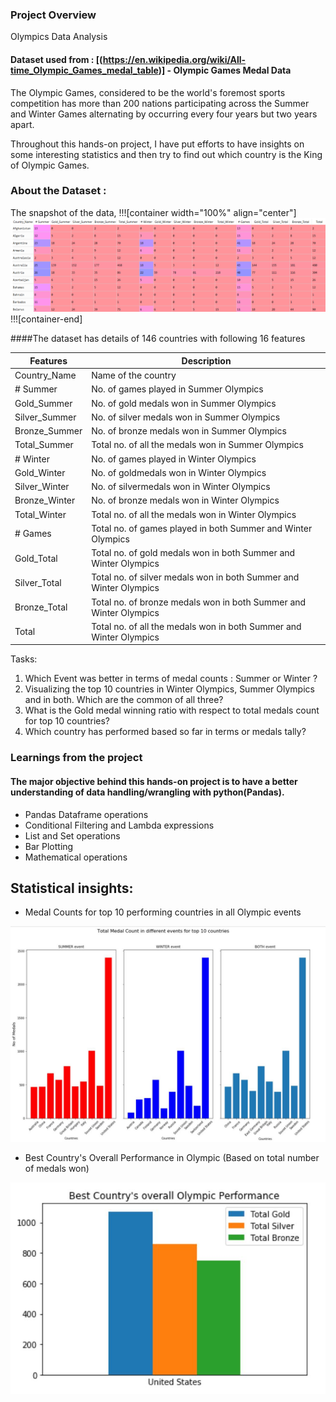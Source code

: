 ### Project Overview

Olympics Data Analysis

#### Dataset used from :  [(https://en.wikipedia.org/wiki/All-time_Olympic_Games_medal_table)] - Olympic Games Medal Data

The Olympic Games, considered to be the world's foremost sports competition has more than 200 nations participating across the Summer and Winter Games alternating by occurring every four years but two years apart.

Throughout this hands-on project,  I have put efforts to have insights on some interesting statistics and then try to find out which country is the King of Olympic Games.

### About the Dataset :

The snapshot of the data,
!!![container width="100%" align="center"]
![Olympic Game Data](https://github.com/harshshah3/python-data-science-hands-on/blob/master/Screenshot%20(16).png)
!!![container-end]

####The dataset has details of 146 countries with following 16 features

| Features | Description |
| --- | --- |
| Country_Name | Name of the country |
| # Summer | No. of games played in Summer Olympics |
| Gold_Summer | No. of gold medals won in Summer Olympics |
| Silver_Summer | No. of silver medals won in Summer Olympics|
| Bronze_Summer | No. of bronze medals won in Summer Olympics |
| Total_Summer | Total no. of all the medals won in Summer Olympics |
| # Winter | No. of games played in Winter Olympics |
| Gold_Winter | No. of goldmedals won in Winter Olympics |
| Silver_Winter | No. of silvermedals won in Winter Olympics |
| Bronze_Winter | No. of bronze medals won in Winter Olympics |
| Total_Winter | Total no. of all the medals won in Winter Olympics |
| # Games | Total no. of games played in both Summer and Winter Olympics |
| Gold_Total | Total no. of gold medals won in both Summer and Winter Olympics |
| Silver_Total	| Total no. of silver medals won in both Summer and Winter Olympics |
| Bronze_Total | Total no. of bronze medals won in both Summer and Winter Olympics |
| Total | Total no. of all the medals won in both Summer and Winter Olympics |

Tasks:

1. Which Event was better in terms of medal counts : Summer or Winter ?
2. Visualizing the top 10 countries in Winter Olympics, Summer Olympics and in both. Which are the common of all three?
3. What is the Gold medal winning ratio with respect to total medals count for top 10 countries?
4. Which country has performed based so far in terms or medals tally?  



### Learnings from the project

#### The major objective behind this hands-on project is to have a better understanding of data handling/wrangling with python(Pandas).

 - Pandas Dataframe operations
 - Conditional Filtering and Lambda expressions
 - List and Set operations
 - Bar Plotting
 - Mathematical operations


## Statistical insights:

- Medal Counts for top 10 performing countries in all Olympic events

![Medal Count for top 10 countries](https://github.com/harshshah3/python-data-science-hands-on/blob/master/graph.JPG)



- Best Country's Overall Performance in Olympic (Based on total number of medals won)

![Olympic Performance of Best Country](https://github.com/harshshah3/python-data-science-hands-on/blob/master/graph2.JPG)



 


